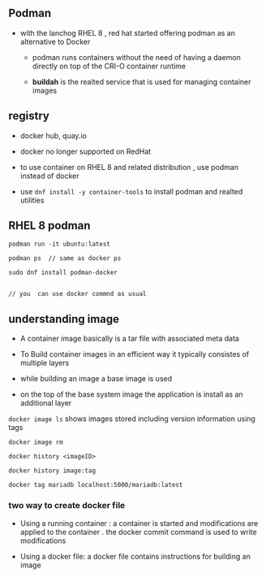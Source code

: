 ## Podman

- with the lanchog RHEL 8 , red hat started offering  podman as an alternative to Docker 
  
  - podman runs containers without the need of having a daemon directly on top of the CRI-O container runtime
  
  - **buildah** is the realted service  that is used for managing container images

## registry

- docker hub, quay.io

- docker no longer supported  on RedHat 

- to use container on RHEL 8 and related distribution , use podman instead of docker

- use `dnf install -y container-tools`  to install podman and realted utilities

## RHEL  8  podman

```
podman run -it ubuntu:latest
```

```
podman ps  // same as docker ps
```

```
sudo dnf install podman-docker 


// you  can use docker commnd as usual
```

## understanding image

- A container image basically is a tar file with associated meta data

- To Build container images in an efficient way it typically consistes of multiple layers 

- while building an image a base image is used 

- on the top of the base system  image  the application is install as an additional  layer



`docker image ls` shows images  stored including version information using tags

`docker image rm`

`docker history <imageID>`

`docker history image:tag`



`docker tag mariadb localhost:5000/mariadb:latest`



### two way to create docker file

- Using a running container  : a container is started and modifications are applied to the container . the docker  commit command is used  to write modifications

- Using a docker file: a docker file contains instructions for building an image 
